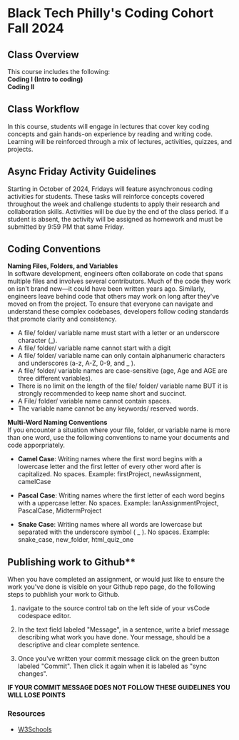 # Black Tech Philly's Coding Cohort Fall 2024

## Class Overview 
This course includes the following:
<br/>
**Coding I (Intro to coding)**
<br/>
**Coding II**
<br/>

## Class Workflow
In this course, students will engage in lectures that cover key coding concepts and gain hands-on experience by reading and writing code. Learning will be reinforced through a mix of lectures, activities, quizzes, and projects.

## Async Friday Activity Guidelines
Starting in October of 2024, Fridays will feature asynchronous coding activities for students. These tasks will reinforce concepts covered throughout the week and challenge students to apply their research and collaboration skills. Activities will be due by the end of the class period. If a student is absent, the activity will be assigned as homework and must be submitted by 9:59 PM that same Friday.

## Coding Conventions 
**Naming Files, Folders, and Variables**
<br/>
In software development, engineers often collaborate on code that spans multiple files and involves several contributors. Much of the code they work on isn't brand new—it could have been written years ago. Similarly, engineers leave behind code that others may work on long after they've moved on from the project. To ensure that everyone can navigate and understand these complex codebases, developers follow coding standards that promote clarity and consistency. 

- A file/ folder/ variable name must start with a letter or an underscore character (_).
- A file/ folder/ variable name cannot start with a digit
- A file/ folder/ variable name can only contain alphanumeric characters and underscores (a-z, A-Z, 0-9, and _ ).
- A file/ folder/ variable names are case-sensitive (age, Age and AGE are three different variables).
- There is no limit on the length of the file/ folder/ variable name BUT it is strongly recommended to keep name short and succinct. 
- A File/ folder/ variable name cannot contain spaces.
- The variable name cannot be any keywords/ reserved words.

**Multi-Word Naming Conventions**
<br/>
If you encounter a situation where your file, folder, or variable name is more than one word, use the following conventions to name your documents and code apporpriately. 

- **Camel Case**: Writing names where the first word begins with a lowercase letter and the first letter of every other word after is capitalized. No spaces. Example: firstProject, newAssignment, camelCase

- **Pascal Case**: Writing names where the first letter of each word begins with a uppercase letter. No spaces. Example: IanAssignmentProject, PascalCase, MidtermProject  

- **Snake Case**: Writing names where all words are lowercase but separated with the underscore symbol ( _ ). No spaces. Example: snake_case, new_folder, html_quiz_one

## Publishing work to Github** 
When you have completed an assignment, or would just like to ensure the work you've done is visible on your Github repo page, do the following steps to pubhlish your work to Github.

1. navigate to the source control tab on the left side of your 
vsCode codespace editor.

2. In the text field labeled "Message", in a sentence, write a brief message describing what work you have done. Your message, should be a descriptive and clear complete sentence. 

3. Once you've written your commit message click on the green button labeled "Commit". Then click it again when it is labeled as "sync changes". 

**IF YOUR COMMIT MESSAGE DOES NOT FOLLOW THESE GUIDELINES YOU WILL LOSE POINTS**

### Resources 
- [W3Schools](https://www.w3schools.com/)




